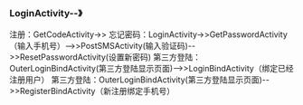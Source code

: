 ### LoginActivity--》
注册：GetCodeActivity->>
忘记密码：LoginActivity->>GetPasswordActivity（输入手机号）-->>PostSMSActivity(输入验证码)-->>ResetPasswordActivity(设置新密码)
第三方登陆：OuterLoginBindActivity(第三方登陆显示页面)-->>LoginBindActivity（绑定已经注册用户）
第三方登陆：OuterLoginBindActivity(第三方登陆显示页面)-->>RegisterBindActivity（新注册绑定手机号）